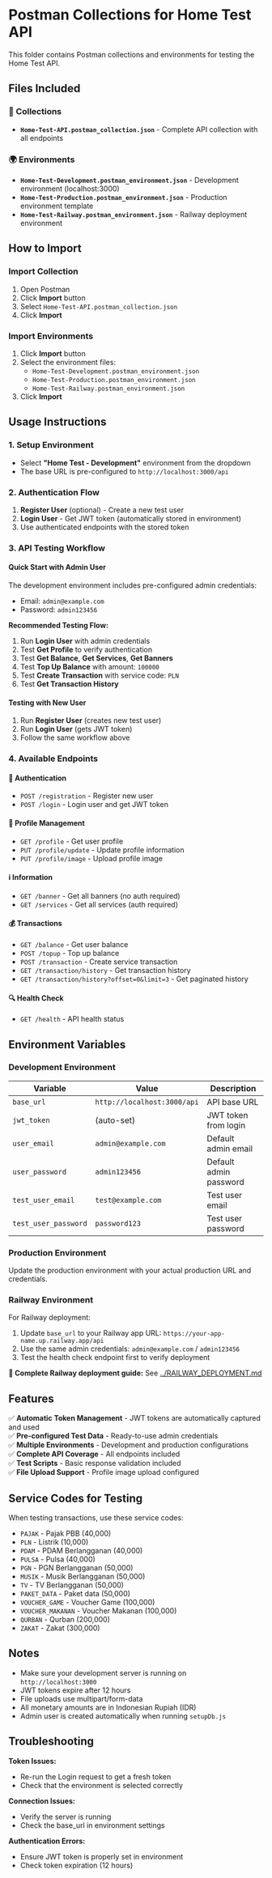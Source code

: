 # Postman Collections for Home Test API

This folder contains Postman collections and environments for testing the Home Test API.

## Files Included

### 📁 Collections
- **`Home-Test-API.postman_collection.json`** - Complete API collection with all endpoints

### 🌍 Environments  
- **`Home-Test-Development.postman_environment.json`** - Development environment (localhost:3000)
- **`Home-Test-Production.postman_environment.json`** - Production environment template
- **`Home-Test-Railway.postman_environment.json`** - Railway deployment environment

## How to Import

### Import Collection
1. Open Postman
2. Click **Import** button
3. Select `Home-Test-API.postman_collection.json`
4. Click **Import**

### Import Environments
1. Click **Import** button
2. Select the environment files:
   - `Home-Test-Development.postman_environment.json`  
   - `Home-Test-Production.postman_environment.json`
   - `Home-Test-Railway.postman_environment.json`
3. Click **Import**

## Usage Instructions

### 1. Setup Environment
- Select **"Home Test - Development"** environment from the dropdown
- The base URL is pre-configured to `http://localhost:3000/api`

### 2. Authentication Flow
1. **Register User** (optional) - Create a new test user
2. **Login User** - Get JWT token (automatically stored in environment)
3. Use authenticated endpoints with the stored token

### 3. API Testing Workflow

#### Quick Start with Admin User
The development environment includes pre-configured admin credentials:
- Email: `admin@example.com` 
- Password: `admin123456`

**Recommended Testing Flow:**
1. Run **Login User** with admin credentials
2. Test **Get Profile** to verify authentication
3. Test **Get Balance**, **Get Services**, **Get Banners**
4. Test **Top Up Balance** with amount: `100000`
5. Test **Create Transaction** with service code: `PLN`
6. Test **Get Transaction History**

#### Testing with New User
1. Run **Register User** (creates new test user)
2. Run **Login User** (gets JWT token)
3. Follow the same workflow above

### 4. Available Endpoints

#### 🔐 Authentication
- `POST /registration` - Register new user
- `POST /login` - Login user and get JWT token

#### 👤 Profile Management  
- `GET /profile` - Get user profile
- `PUT /profile/update` - Update profile information
- `PUT /profile/image` - Upload profile image

#### ℹ️ Information
- `GET /banner` - Get all banners (no auth required)
- `GET /services` - Get all services (auth required)

#### 💰 Transactions
- `GET /balance` - Get user balance  
- `POST /topup` - Top up balance
- `POST /transaction` - Create service transaction
- `GET /transaction/history` - Get transaction history
- `GET /transaction/history?offset=0&limit=3` - Get paginated history

#### 🔍 Health Check
- `GET /health` - API health status

## Environment Variables

### Development Environment
| Variable | Value | Description |
|----------|-------|-------------|
| `base_url` | `http://localhost:3000/api` | API base URL |
| `jwt_token` | (auto-set) | JWT token from login |
| `user_email` | `admin@example.com` | Default admin email |
| `user_password` | `admin123456` | Default admin password |
| `test_user_email` | `test@example.com` | Test user email |
| `test_user_password` | `password123` | Test user password |

### Production Environment  
Update the production environment with your actual production URL and credentials.

### Railway Environment  
For Railway deployment:
1. Update `base_url` to your Railway app URL: `https://your-app-name.up.railway.app/api`
2. Use the same admin credentials: `admin@example.com` / `admin123456`
3. Test the health check endpoint first to verify deployment

**📖 Complete Railway deployment guide:** See [../RAILWAY_DEPLOYMENT.md](../RAILWAY_DEPLOYMENT.md)

## Features

✅ **Automatic Token Management** - JWT tokens are automatically captured and used  
✅ **Pre-configured Test Data** - Ready-to-use admin credentials  
✅ **Multiple Environments** - Development and production configurations  
✅ **Complete API Coverage** - All endpoints included  
✅ **Test Scripts** - Basic response validation included  
✅ **File Upload Support** - Profile image upload configured

## Service Codes for Testing

When testing transactions, use these service codes:
- `PAJAK` - Pajak PBB (40,000)
- `PLN` - Listrik (10,000)  
- `PDAM` - PDAM Berlangganan (40,000)
- `PULSA` - Pulsa (40,000)
- `PGN` - PGN Berlangganan (50,000)
- `MUSIK` - Musik Berlangganan (50,000)
- `TV` - TV Berlangganan (50,000)
- `PAKET_DATA` - Paket data (50,000)
- `VOUCHER_GAME` - Voucher Game (100,000)
- `VOUCHER_MAKANAN` - Voucher Makanan (100,000)
- `QURBAN` - Qurban (200,000)
- `ZAKAT` - Zakat (300,000)

## Notes

- Make sure your development server is running on `http://localhost:3000`
- JWT tokens expire after 12 hours
- File uploads use multipart/form-data
- All monetary amounts are in Indonesian Rupiah (IDR)
- Admin user is created automatically when running `setupDb.js`

## Troubleshooting

**Token Issues:**
- Re-run the Login request to get a fresh token
- Check that the environment is selected correctly

**Connection Issues:**  
- Verify the server is running
- Check the base_url in environment settings

**Authentication Errors:**
- Ensure JWT token is properly set in environment
- Check token expiration (12 hours)
